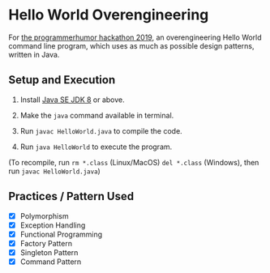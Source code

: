 # Hello World Overengineering

For [the programmerhumor hackathon 2019](https://www.programmerhumor.org/Hackathon), an overengineering Hello World command line program, which uses as much as possible design patterns, written in Java.

## Setup and Execution

1. Install [Java SE JDK 8](https://www.oracle.com/technetwork/java/javase/downloads/jdk8-downloads-2133151.html) or above.

2. Make the `java` command available in terminal.

3. Run `javac HelloWorld.java` to compile the code.

4. Run `java HelloWorld` to execute the program.

(To recompile, run `rm *.class` (Linux/MacOS) `del *.class` (Windows), then run `javac HelloWorld.java`)

## Practices / Pattern Used

- [X] Polymorphism
- [X] Exception Handling
- [X] Functional Programming
- [X] Factory Pattern
- [X] Singleton Pattern
- [X] Command Pattern
